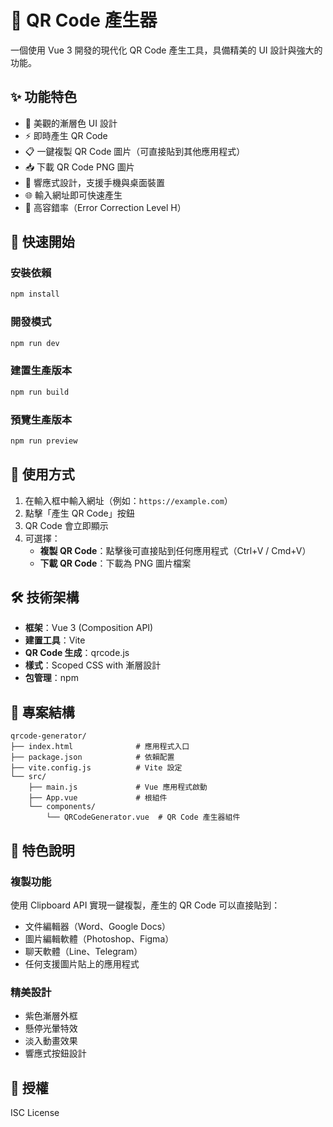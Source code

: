 # 🔲 QR Code 產生器

一個使用 Vue 3 開發的現代化 QR Code 產生工具，具備精美的 UI 設計與強大的功能。

## ✨ 功能特色

- 🎨 美觀的漸層色 UI 設計
- ⚡ 即時產生 QR Code
- 📋 一鍵複製 QR Code 圖片（可直接貼到其他應用程式）
- 📥 下載 QR Code PNG 圖片
- 📱 響應式設計，支援手機與桌面裝置
- 🌐 輸入網址即可快速產生
- 🎯 高容錯率（Error Correction Level H）

## 🚀 快速開始

### 安裝依賴

```bash
npm install
```

### 開發模式

```bash
npm run dev
```

### 建置生產版本

```bash
npm run build
```

### 預覽生產版本

```bash
npm run preview
```

## 📖 使用方式

1. 在輸入框中輸入網址（例如：`https://example.com`）
2. 點擊「產生 QR Code」按鈕
3. QR Code 會立即顯示
4. 可選擇：
   - **複製 QR Code**：點擊後可直接貼到任何應用程式（Ctrl+V / Cmd+V）
   - **下載 QR Code**：下載為 PNG 圖片檔案

## 🛠️ 技術架構

- **框架**：Vue 3 (Composition API)
- **建置工具**：Vite
- **QR Code 生成**：qrcode.js
- **樣式**：Scoped CSS with 漸層設計
- **包管理**：npm

## 📁 專案結構

```
qrcode-generator/
├── index.html              # 應用程式入口
├── package.json            # 依賴配置
├── vite.config.js          # Vite 設定
└── src/
    ├── main.js             # Vue 應用程式啟動
    ├── App.vue             # 根組件
    └── components/
        └── QRCodeGenerator.vue  # QR Code 產生器組件
```

## 🎯 特色說明

### 複製功能
使用 Clipboard API 實現一鍵複製，產生的 QR Code 可以直接貼到：
- 文件編輯器（Word、Google Docs）
- 圖片編輯軟體（Photoshop、Figma）
- 聊天軟體（Line、Telegram）
- 任何支援圖片貼上的應用程式

### 精美設計
- 紫色漸層外框
- 懸停光暈特效
- 淡入動畫效果
- 響應式按鈕設計

## 📄 授權

ISC License
